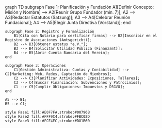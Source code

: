 
graph TD
    subgraph Fase 1: Planificación y Fundación
        A1[Definir Concepto: Misión y Nombre] --> A2[Reunir Grupo Fundador (mín. 7)];
        A2 --> A3[Redactar Estatutos (Satzung)];
        A3 --> A4[Celebrar Reunión Fundacional];
        A4 --> A5[Elegir Junta Directiva (Vorstand)];
    end

    subgraph Fase 2: Registro y Formalización
        B1[Cita con Notario para certificar firmas] --> B2[Inscribir en el Registro de Asociaciones (Amtsgericht)];
        B2 --> B3[Obtener estatus "e.V."];
        B3 --> B4[Solicitar Utilidad Pública (Finanzamt)];
        B4 --> B5[Abrir Cuenta Bancaria del Verein];
    end

    subgraph Fase 3: Operaciones
        C1[Gestión Administrativa: Cuotas y Contabilidad] --> C2[Marketing: Web, Redes, Captación de Miembros];
        C2 --> C3[Planificar Actividades: Exposiciones, Talleres];
        C3 --> C4[Buscar Financiación: Subvenciones y Patrocinios];
        C1 --> C5[Cumplir Obligaciones: Impuestos y DSGVO];
    end

    A5 --> B1;
    B5 --> C1;

    style Fase1 fill:#E0F7FA,stroke:#00796B
    style Fase2 fill:#FFF9C4,stroke:#FBC02D
    style Fase3 fill:#FCE4EC,stroke:#D81B60
